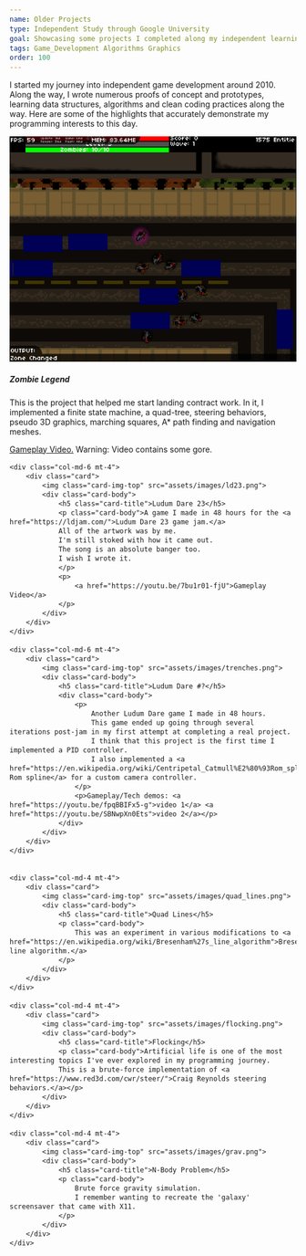 ```yaml
---
name: Older Projects
type: Independent Study through Google University
goal: Showcasing some projects I completed along my independent learning path.
tags: Game_Development Algorithms Graphics
order: 100
---
```


I started my journey into independent game development around 2010.
Along the way, I wrote numerous proofs of concept and prototypes, learning data structures, algorithms and clean coding practices along the way.
Here are some of the highlights that accurately demonstrate my programming interests to this day.

<div class="row">
    <div class="col-md-2"></div>
    <div class="col-md-8 mt-4">
        <div class="card">
            <img class="card-img-top" src="assets/images/zombies.png">
            <div class="card-body">
                <h5 class="card-title">Zombie Legend</h5>
                <div class="card-body">
                    <p>
                        This is the project that helped me start landing contract work.
                        In it, I implemented a finite state machine, a quad-tree, steering behaviors, pseudo 3D graphics, marching squares, A* path finding and navigation meshes.
                    </p>
                    <p><a href="https://youtu.be/z4V1un9lW-U">Gameplay Video.</a>
                    Warning: Video contains some gore.</p>
                </div>
            </div>
        </div>
    </div>

    <div class="col-md-6 mt-4">
        <div class="card">
            <img class="card-img-top" src="assets/images/ld23.png">
            <div class="card-body">
                <h5 class="card-title">Ludum Dare 23</h5>
                <p class="card-body">A game I made in 48 hours for the <a href="https://ldjam.com/">Ludum Dare 23 game jam.</a>
                All of the artwork was by me.
                I'm still stoked with how it came out.
                The song is an absolute banger too.
                I wish I wrote it.
                </p>
                <p>
                    <a href="https://youtu.be/7bu1r01-fjU">Gameplay Video</a>
                </p>
            </div>
        </div>
    </div>

    <div class="col-md-6 mt-4">
        <div class="card">
            <img class="card-img-top" src="assets/images/trenches.png">
            <div class="card-body">
                <h5 class="card-title">Ludum Dare #?</h5>
                <div class="card-body">
                    <p>
                        Another Ludum Dare game I made in 48 hours.
                        This game ended up going through several iterations post-jam in my first attempt at completing a real project.
                        I think that this project is the first time I implemented a PID controller.
                        I also implemented a <a href="https://en.wikipedia.org/wiki/Centripetal_Catmull%E2%80%93Rom_spline">Catmull Rom spline</a> for a custom camera controller.
                    </p>
                    <p>Gameplay/Tech demos: <a href="https://youtu.be/fpqBBIFx5-g">video 1</a> <a href="https://youtu.be/SBNwpXn0Ets">video 2</a></p>
                </div>
            </div>
        </div>
    </div>


    <div class="col-md-4 mt-4">
        <div class="card">
            <img class="card-img-top" src="assets/images/quad_lines.png">
            <div class="card-body">
                <h5 class="card-title">Quad Lines</h5>
                <p class="card-body">
                    This was an experiment in various modifications to <a href="https://en.wikipedia.org/wiki/Bresenham%27s_line_algorithm">Bresenhams line algorithm.</a>
                </p>
            </div>
        </div>
    </div>

    <div class="col-md-4 mt-4">
        <div class="card">
            <img class="card-img-top" src="assets/images/flocking.png">
            <div class="card-body">
                <h5 class="card-title">Flocking</h5>
                <p class="card-body">Artificial life is one of the most interesting topics I've ever explored in my programming journey.
                This is a brute-force implementation of <a href="https://www.red3d.com/cwr/steer/">Craig Reynolds steering behaviors.</a></p>
            </div>
        </div>
    </div>

    <div class="col-md-4 mt-4">
        <div class="card">
            <img class="card-img-top" src="assets/images/grav.png">
            <div class="card-body">
                <h5 class="card-title">N-Body Problem</h5>
                <p class="card-body">
                    Brute force gravity simulation.
                    I remember wanting to recreate the 'galaxy' screensaver that came with X11.
                </p>
            </div>
        </div>
    </div>
</div>
